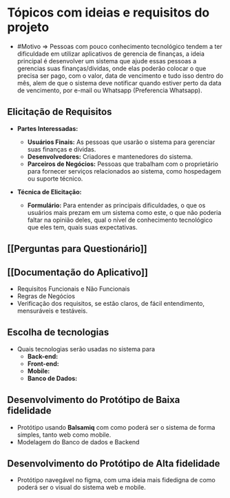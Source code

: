 
# Tópicos com ideias e requisitos do projeto

-  #Motivo => Pessoas com pouco conhecimento tecnológico tendem a ter dificuldade em utilizar aplicativos de gerencia de finanças, a ideia principal é desenvolver um sistema que ajude essas pessoas a gerencias suas finanças/dividas, onde elas poderão colocar o que precisa ser pago, com o valor, data de vencimento e tudo isso dentro do mês, alem de que o sistema deve notificar quando estiver perto da data de vencimento, por e-mail ou Whatsapp (Preferencia Whatsapp).

## Elicitação de Requisitos

- **Partes Interessadas:**
	- **Usuários Finais:** As pessoas que usarão o sistema para gerenciar suas finanças e dívidas.
	- **Desenvolvedores:** Criadores e mantenedores do sistema.
	- **Parceiros de Negócios:** Pessoas que trabalham com o proprietário para fornecer serviços relacionados  ao sistema, como hospedagem ou suporte técnico.
	
- **Técnica de Elicitação:** 
	- **Formulário:** Para entender as principais dificuldades, o que os usuários mais prezam  em  um sistema como este, o  que não poderia faltar na opinião deles, qual o nível de conhecimento tecnológico que eles tem, quais suas expectativas.

## [[Perguntas para Questionário]]

## [[Documentação do Aplicativo]]

- Requisitos Funcionais e Não Funcionais
- Regras de Negócios
- Verificação dos  requisitos, se estão claros, de fácil entendimento, mensuráveis e testáveis.

## Escolha de tecnologias

- Quais tecnologias serão usadas no sistema para
	- **Back-end:** 
	- **Front-end:**
	- **Mobile:** 
	- **Banco de Dados:** 

## Desenvolvimento do Protótipo de Baixa fidelidade 

- Protótipo usando **Balsamiq** com como poderá ser o sistema de forma simples, tanto web como mobile.
- Modelagem do Banco de dados e Backend

## Desenvolvimento do Protótipo de Alta fidelidade 

- Protótipo navegável no figma, com uma ideia mais fidedigna de como poderá ser o visual do sistema web e mobile.